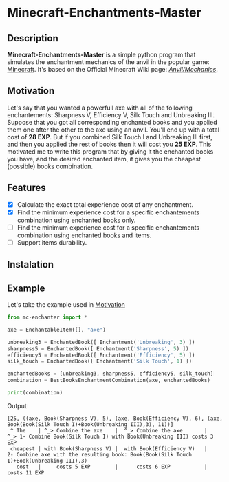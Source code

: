 # Minecraft-Enchantments-Master

## Description
**Minecraft-Enchantments-Master** is a simple python program that simulates the enchantment mechanics of the anvil in the popular game: [Minecraft](https://fr.wikipedia.org/wiki/Minecraft).
It's based on the Official Minecraft Wiki page: [*Anvil/Mechanics*](https://minecraft.gamepedia.com/Anvil/Mechanics).

## Motivation
Let's say that you wanted a powerfull axe with all of the following enchantements: Sharpness V, Efficiency V, Silk Touch and Unbreaking III. Suppose that you got all corresponding enchanted books and you applied them one after the other to the axe using an anvil. You'll end up with a total cost of **28 EXP**.
But if you combined Silk Touch I and Unbreaking III first, and then you applied the rest of books then it will cost you **25 EXP**. 
This motivated me to write this program that by giving it the enchanted books you have, and the desired enchanted item, it gives you the cheapest (possible) books combination.

## Features
- [x] Calculate the exact total experience cost of any enchantment.
- [x] Find the minimum experience cost for a specific enchantements combination using enchanted books only.
- [ ] Find the minimum experience cost for a specific enchantements combination using enchanted books and items.
- [ ] Support items durability.

## Instalation


## Example
Let's take the example used in [Motivation](#Motivation)
```python
from mc-enchanter import *

axe = EnchantableItem([], "axe")

unbreaking3 = EnchantedBook([ Enchantment('Unbreaking', 3) ])
sharpness5 = EnchantedBook([ Enchantment('Sharpness', 5) ])
efficiency5 = EnchantedBook([ Enchantment('Efficiency', 5) ])
silk_touch = EnchantedBook([ Enchantment('Silk Touch', 1) ])

enchantedBooks = [unbreaking3, sharpness5, efficiency5, silk_touch]
combination = BestBooksEnchantmentCombination(axe, enchantedBooks)

print(combination)
```
Output
```
[25, ((axe, Book(Sharpness V), 5), (axe, Book(Efficiency V), 6), (axe, Book(Book(Silk Touch I)+Book(Unbreaking III),3), 11))]
 ^ The    | ^_> Combine the axe    |  ^_> Combine the axe       |    ^_> 1- Combine Book(Silk Touch I) with Book(Unbreaking III) costs 3 EXP
 cheapest | with Book(Sharpness V) |  with Book(Efficiency V)   |     2- Combine axe with the resulting book: Book(Book(Silk Touch I)+Book(Unbreaking III),3)
   cost   |     costs 5 EXP        |      costs 6 EXP           |                            costs 11 EXP
```

